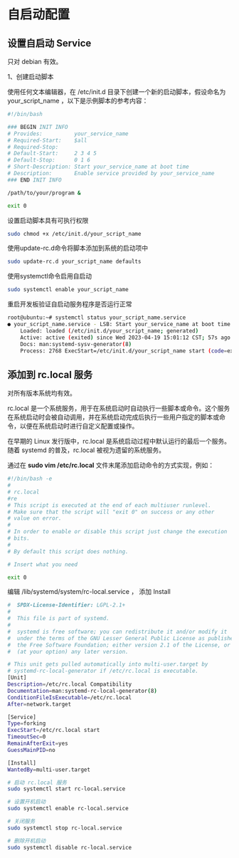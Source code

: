 # 自启动配置

## 设置自启动 Service

只对 debian 有效。

1、创建启动脚本

使用任何文本编辑器，在 /etc/init.d 目录下创建一个新的启动脚本，假设命名为 your_script_name ，以下是示例脚本的参考内容：

``` bash
#!/bin/bash

### BEGIN INIT INFO
# Provides:          your_service_name
# Required-Start:    $all
# Required-Stop:     
# Default-Start:     2 3 4 5
# Default-Stop:      0 1 6
# Short-Description: Start your_service_name at boot time
# Description:       Enable service provided by your_service_name
### END INIT INFO

/path/to/your/program &

exit 0
```


设置启动脚本具有可执行权限

```bash
sudo chmod +x /etc/init.d/your_script_name
```

使用update-rc.d命令将脚本添加到系统的启动项中

```bash
sudo update-rc.d your_script_name defaults
```

使用systemctl命令启用自启动

```bash
sudo systemctl enable your_script_name
```

重启开发板验证自启动服务程序是否运行正常

```bash
root@ubuntu:~# systemctl status your_script_name.service 
● your_script_name.service - LSB: Start your_service_name at boot time
    Loaded: loaded (/etc/init.d/your_script_name; generated)
    Active: active (exited) since Wed 2023-04-19 15:01:12 CST; 57s ago
    Docs: man:systemd-sysv-generator(8)
    Process: 2768 ExecStart=/etc/init.d/your_script_name start (code=exited, status=0/SUCCESS)
```

## 添加到 rc.local 服务

对所有版本系统均有效。

rc.local 是一个系统服务，用于在系统启动时自动执行一些脚本或命令。这个服务在系统启动时会被自动调用，并在系统启动完成后执行一些用户指定的脚本或命令，以便在系统启动时进行自定义配置或操作。

在早期的 Linux 发行版中，rc.local 是系统启动过程中默认运行的最后一个服务。随着 systemd 的普及，rc.local 被视为遗留的系统服务。

通过在 **sudo vim /etc/rc.local** 文件末尾添加启动命令的方式实现，例如：

```bash
#!/bin/bash -e
#
# rc.local
#re
# This script is executed at the end of each multiuser runlevel.
# Make sure that the script will "exit 0" on success or any other
# value on error.
#
# In order to enable or disable this script just change the execution
# bits.
#
# By default this script does nothing.

# Insert what you need

exit 0
```

编辑 /lib/systemd/system/rc-local.service ， 添加 Install
```bash
#  SPDX-License-Identifier: LGPL-2.1+
#
#  This file is part of systemd.
#
#  systemd is free software; you can redistribute it and/or modify it
#  under the terms of the GNU Lesser General Public License as published by
#  the Free Software Foundation; either version 2.1 of the License, or
#  (at your option) any later version.

# This unit gets pulled automatically into multi-user.target by
# systemd-rc-local-generator if /etc/rc.local is executable.
[Unit]
Description=/etc/rc.local Compatibility
Documentation=man:systemd-rc-local-generator(8)
ConditionFileIsExecutable=/etc/rc.local
After=network.target

[Service]
Type=forking
ExecStart=/etc/rc.local start
TimeoutSec=0
RemainAfterExit=yes
GuessMainPID=no

[Install]
WantedBy=multi-user.target
```

```bash
# 启动 rc.local 服务
sudo systemctl start rc-local.service

# 设置开机启动
sudo systemctl enable rc-local.service

# 关闭服务
sudo systemctl stop rc-local.service

# 删除开机启动
sudo systemctl disable rc-local.service

```